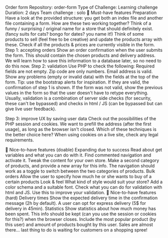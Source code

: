 Order form
Repository: order-form
Type of Challenge: Learning challenge
Duration: 2 days
Team challenge : solo
🌱 Must-have features
Preparation
Have a look at the provided structure: you get both an index file and another file containing a form. How are these two working together?
Think of a funny / surprising / original name for a store that should definitely exist. (fancy suits for cats? bongo for dates? you name it!)
Think of some products to sell (feel free to be creative) and update the products array with these.
Check if all the products & prices are currently visible in the form.
Step 1: accepting orders
Show an order confirmation when the user submits the form. This should contain the chosen products and delivery address.
We will learn how to save this information to a database later, so no need to do this now.
Step 2: validation
Use PHP to check the following:
Required fields are not empty.
Zip code are only numbers.
Email address is valid.
Show any problems (empty or invalid data) with the fields at the top of the form. Tip: use the bootstrap alerts for inspiration. If they are valid, the confirmation of step 1 is shown.
If the form was not valid, show the previous values in the form so that the user doesn't have to retype everything.
Usually, validation is a combination of server side checks (for security, these can't be bypassed) and checks in html / JS (can be bypassed but can give live user feedback).

Step 3: improve UX by saving user data
Check out the possibilities of the PHP session and cookies.
We want to prefill the address (after the first usage), as long as the browser isn't closed. Which of these techniques is the better choice here?
When using cookies on a live site, check any legal requirements.

🌼 Nice-to-have features (doable)
Expanding due to success
Read about get variables and what you can do with it.
Find commented navigation and activate it. Tweak the content for your own store.
Make a second category of products, and provide a new array for this info.
The navigation should work as a toggle to switch between the two categories of products.
Bulk orders
Allow the user to specify how much he or she wants to buy of a certain products
Look & feel
What kind of style would suit your store? Add a color schema and a suitable font.
Check what you can do for validation with html and JS. Use this to improve your validation.
🌳 Nice-to-have features (hard)
Delivery times
Show the expected delivery time in the confirmation message (2h by default).
A user can opt for express delivery (5$ for delivery in 45min).
Statistics
Show statistics about how much money has been spent. This info should be kept (can you use the session or cookies for this?) when the browser closes.
Include the most popular product (by this user) and amount of products bought by this user.
Sales are almost there... last thing to do is waiting for customers on a shopping spree!